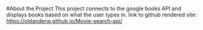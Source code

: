 #About the Project
This project connects to the google books API and displays books based on what the user types in.
link to github rendered site: https://oldanderw.github.io/Movie-search-api/
